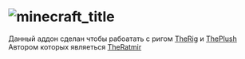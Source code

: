 # ![minecraft_title](https://github.com/user-attachments/assets/9c8e1cf7-0505-4c16-b262-ee189505c650)

Данный аддон сделан чтобы рабоатать с ригом [TheRig](https://github.com/TheRatmir/TheRig) и [ThePlush](https://github.com/TheRatmir/ThePlush-Converter/releases/tag/Rig) Автором которых являеться [TheRatmir](https://theratmir.github.io/TheRatmir-Portfolio/)
